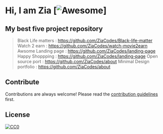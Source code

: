 # Hi, I am Zia [![Awesome](https://cdn.rawgit.com/sindresorhus/awesome/d7305f38d29fed78fa85652e3a63e154dd8e8829/media/badge.svg)]

## My best five project repository

> Black Life matters         : https://github.com/ZiaCodes/Black-life-matter
> Watch 2 earn               : https://github.com/ZiaCodes/watch-movie2earn
> Awsome Landing page        : https://github.com/ZiaCodes/landing-page
> Happy Shoppping            : https://github.com/ZiaCodes/landing-page
> Open source port           : https://github.com/ZiaCodes/about
> Minimal Design portfolio   : https://github.com/ZiaCodes/about

## Contribute

Contributions are always welcome!
Please read the [contribution guidelines](contributing.md) first.

## License

[![CC0](https://licensebuttons.net/p/zero/1.0/88x31.png)](https://creativecommons.org/publicdomain/zero/1.0/)

